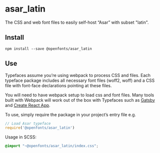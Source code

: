 
# asar_latin

The CSS and web font files to easily self-host “Asar” with subset "latin".

## Install

`npm install --save @openfonts/asar_latin`

## Use

Typefaces assume you’re using webpack to process CSS and files. Each typeface
package includes all necessary font files (woff2, woff) and a CSS file with
font-face declarations pointing at these files.

You will need to have webpack setup to load css and font files. Many tools built
with Webpack will work out of the box with Typefaces such as [Gatsby](https://github.com/gatsbyjs/gatsby)
and [Create React App](https://github.com/facebookincubator/create-react-app).

To use, simply require the package in your project’s entry file e.g.

```javascript
// Load Asar typeface
require('@openfonts/asar_latin')
```

Usage in SCSS:
```scss
@import "~@openfonts/asar_latin/index.css";
```
